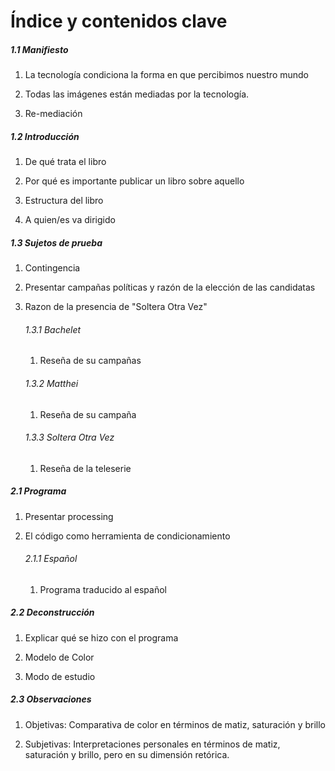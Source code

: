 Índice y contenidos clave
=========================

##### 1.1 Manifiesto

1.  La tecnología condiciona la forma en que percibimos nuestro mundo

2.  Todas las imágenes están mediadas por la tecnología.

3.  Re-mediación

##### 1.2 Introducción

1.  De qué trata el libro

2.  Por qué es importante publicar un libro sobre aquello

3.  Estructura del libro

4.  A quien/es va dirigido

##### 1.3 Sujetos de prueba

1. Contingencia

2. Presentar campañas políticas y razón de la elección de las candidatas

3. Razon de la presencia de "Soltera Otra Vez"

    ###### 1.3.1 Bachelet

    1.  Reseña de su campañas

    ###### 1.3.2 Matthei

    1.  Reseña de su campaña

    ###### 1.3.3 Soltera Otra Vez

    1.  Reseña de la teleserie

##### 2.1 Programa

1.  Presentar processing

2.  El código como herramienta de condicionamiento

	###### 2.1.1 Español

	1.  Programa traducido al español

##### 2.2 Deconstrucción

1.  Explicar qué se hizo con el programa

2.  Modelo de Color

3.  Modo de estudio

##### 2.3 Observaciones

1.  Objetivas: Comparativa de color en términos de matiz, saturación y brillo

2.  Subjetivas: Interpretaciones personales en términos de matiz, saturación y
    brillo, pero en su dimensión retórica.